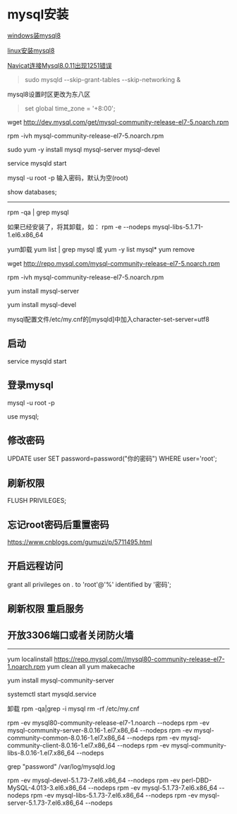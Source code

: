 # mysql安装

[windows装mysql8](https://www.cnblogs.com/tangyb/p/8971658.html)

[linux安装mysql8](https://www.cnblogs.com/wlwl/p/9686809.html)

[Navicat连接Mysql8.0.11出现1251错误](https://blog.csdn.net/qq_36068954/article/details/80175755)

> sudo mysqld --skip-grant-tables  --skip-networking &

mysql8设置时区更改为东八区
> set global time_zone = '+8:00';

wget http://dev.mysql.com/get/mysql-community-release-el7-5.noarch.rpm 

rpm -ivh mysql-community-release-el7-5.noarch.rpm

sudo yum -y install mysql mysql-server mysql-devel

service mysqld start

mysql -u root -p 输入密码，默认为空(root)

show databases;

--------------------------------------
rpm -qa | grep mysql  

如果已经安装了，将其卸载，如：
rpm -e --nodeps  mysql-libs-5.1.71-1.el6.x86_64

yum卸载
yum list | grep mysql 或 yum -y list mysql*
yum remove 

wget http://repo.mysql.com/mysql-community-release-el7-5.noarch.rpm

rpm -ivh mysql-community-release-el7-5.noarch.rpm

yum install mysql-server

yum install mysql-devel

mysql配置文件/etc/my.cnf的[mysqld]中加入character-set-server=utf8

## 启动

service mysqld start

## 登录mysql

mysql -u root -p

use mysql;

## 修改密码

UPDATE user SET password=password("你的密码") WHERE user='root';

## 刷新权限

FLUSH PRIVILEGES;

## 忘记root密码后重置密码
https://www.cnblogs.com/gumuzi/p/5711495.html

## 开启远程访问
grant all privileges on *.* to 'root'@'%' identified by '密码'; 

## 刷新权限 重启服务

## 开放3306端口或者关闭防火墙


-------------------
yum localinstall https://repo.mysql.com//mysql80-community-release-el7-1.noarch.rpm
yum clean all
yum makecache

yum install mysql-community-server

systemctl start mysqld.service

卸载
rpm -qa|grep -i mysql
rm -rf /etc/my.cnf


rpm -ev mysql80-community-release-el7-1.noarch --nodeps
rpm -ev mysql-community-server-8.0.16-1.el7.x86_64 --nodeps
rpm -ev mysql-community-common-8.0.16-1.el7.x86_64 --nodeps
rpm -ev mysql-community-client-8.0.16-1.el7.x86_64 --nodeps
rpm -ev mysql-community-libs-8.0.16-1.el7.x86_64 --nodeps


grep "password" /var/log/mysqld.log


rpm -ev mysql-devel-5.1.73-7.el6.x86_64 --nodeps
rpm -ev perl-DBD-MySQL-4.013-3.el6.x86_64 --nodeps
rpm -ev mysql-5.1.73-7.el6.x86_64 --nodeps
rpm -ev mysql-libs-5.1.73-7.el6.x86_64 --nodeps
rpm -ev mysql-server-5.1.73-7.el6.x86_64 --nodeps
